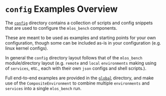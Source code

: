 # `config` Examples Overview

The [`config`](./../config/) directory contains a collection of scripts and config snippets that are used to configure the `mlos_bench` components.

These are meant to be used as examples and starting points for your own configuration, though some can be included as-is in your configuration (e.g. linux kernel configs).

In general the `config` directory layout follows that of the `mlos_bench` module/directory layout (e.g. `remote` and `local` `environments` making using of `services`, etc., each with their own `json` configs and shell scripts.).

Full end-to-end examples are provided in the [`global`](./global/) directory, and make use of the `CompositeEnvironment` to combine multiple `environments` and `services` into a single `mlos_bench` run.
